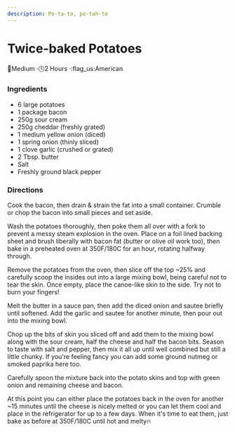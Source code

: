 ```yaml
---
description: Po-ta-to, po-tah-to
---
```


# Twice-baked Potatoes

:dart:Medium  ·:clock4:2 Hours  ·:flag\_us:American

### Ingredients

* 6 large potatoes
* 1 package bacon
* 250g sour cream
* 250g cheddar (freshly grated)
* 1 medium yellow onion (diced)
* 1 spring onion (thinly sliced)
* 1 clove garlic (crushed or grated)
* 2 Tbsp. butter
* Salt
* Freshly ground black pepper

### Directions

Cook the bacon, then drain & strain the fat into a small container. Crumble or chop the bacon into small pieces and set aside.

Wash the potatoes thoroughly, then poke them all over with a fork to prevent a messy steam explosion in the oven. Place on a foil lined backing sheet and brush liberally with bacon fat (butter or olive oil work too), then bake in a preheated oven at 350F/180C for an hour, rotating halfway through.

Remove the potatoes from the oven, then slice off the top \~25% and carefully scoop the insides out into a large mixing bowl, being careful not to tear the skin. Once empty, place the canoe-like skin to the side. Try not to burn your fingers!

Melt the butter in a sauce pan, then add the diced onion and sautee briefly until softened. Add the garlic and sautee for another minute, then pour out into the mixing bowl.

Chop up the bits of skin you sliced off and add them to the mixing bowl along with the sour cream, half the cheese and half the bacon bits. Season to taste with salt and pepper, then mix it all up until well combined but still a little chunky. If you're feeling fancy you can add some ground nutmeg or smoked paprika here too.

Carefully spoon the mixture back into the potato skins and top with green onion and remaining cheese and bacon.

At this point you can either place the potatoes back in the oven for another \~15 minutes until the cheese is nicely melted or you can let them cool and place in the refrigerator for up to a few days. When it's time to eat them, just bake as before at 350F/180C until hot and melty:fire:&#x20;
